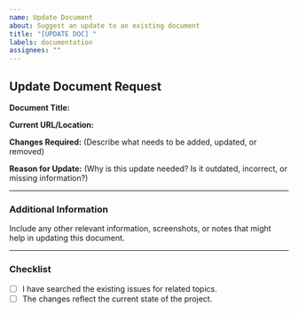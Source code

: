 ```yaml
---
name: Update Document
about: Suggest an update to an existing document
title: "[UPDATE DOC] "
labels: documentation
assignees: ""
---
```


## Update Document Request

**Document Title:**

**Current URL/Location:**

**Changes Required:** (Describe what needs to be added, updated, or removed)

**Reason for Update:** (Why is this update needed? Is it outdated, incorrect,
or missing information?)

---

### Additional Information

Include any other relevant information, screenshots,
or notes that might help in updating this document.

---

### Checklist

- [ ] I have searched the existing issues for related topics.
- [ ] The changes reflect the current state of the project.
